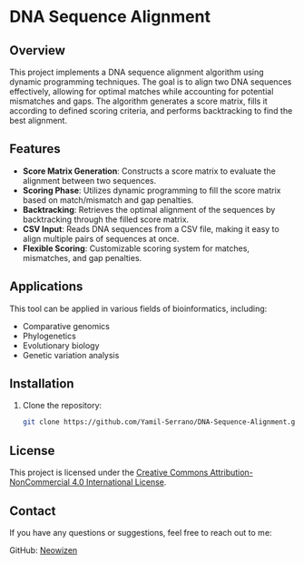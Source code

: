# DNA Sequence Alignment

## Overview

This project implements a DNA sequence alignment algorithm using dynamic programming techniques. The goal is to align two DNA sequences effectively, allowing for optimal matches while accounting for potential mismatches and gaps. The algorithm generates a score matrix, fills it according to defined scoring criteria, and performs backtracking to find the best alignment.

## Features

- **Score Matrix Generation**: Constructs a score matrix to evaluate the alignment between two sequences.
- **Scoring Phase**: Utilizes dynamic programming to fill the score matrix based on match/mismatch and gap penalties.
- **Backtracking**: Retrieves the optimal alignment of the sequences by backtracking through the filled score matrix.
- **CSV Input**: Reads DNA sequences from a CSV file, making it easy to align multiple pairs of sequences at once.
- **Flexible Scoring**: Customizable scoring system for matches, mismatches, and gap penalties.

## Applications

This tool can be applied in various fields of bioinformatics, including:
- Comparative genomics
- Phylogenetics
- Evolutionary biology
- Genetic variation analysis

## Installation

1. Clone the repository:

   ```bash
   git clone https://github.com/Yamil-Serrano/DNA-Sequence-Alignment.git
   
## License

This project is licensed under the [Creative Commons Attribution-NonCommercial 4.0 International License](LICENSE.md).

## Contact

If you have any questions or suggestions, feel free to reach out to me:

GitHub: [Neowizen](https://github.com/Yamil-Serrano)

